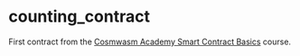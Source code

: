 # counting_contract

First contract from the [Cosmwasm Academy Smart Contract Basics](https://academy.cosmwasm.com/learn/smart-contracts) course.

